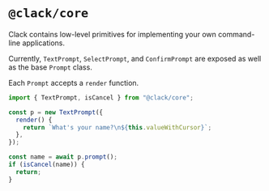 # `@clack/core`

Clack contains low-level primitives for implementing your own command-line applications.

Currently, `TextPrompt`, `SelectPrompt`, and `ConfirmPrompt` are exposed as well as the base `Prompt` class.

Each `Prompt` accepts a `render` function.

```js
import { TextPrompt, isCancel } from "@clack/core";

const p = new TextPrompt({
  render() {
    return `What's your name?\n${this.valueWithCursor}`;
  },
});

const name = await p.prompt();
if (isCancel(name)) {
  return;
}
```

